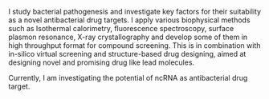 I study bacterial pathogenesis and investigate key factors for their suitability as a novel antibacterial drug targets. I apply various biophysical methods such as Isothermal calorimetry, fluorescence spectroscopy, surface plasmon resonance, X-ray crystallography and develop some of them in high throughput format for compound screening. This is in combination with in-silico virtual screening and structure-based drug designing, aimed at designing novel and promising drug like lead molecules. 

Currently, I am investigating the potential of ncRNA as antibacterial drug target. 

